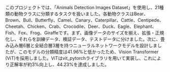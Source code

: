 このプロジェクトでは、「Animals Detection Images Dataset」を使用し、21種類の動物クラスに分類するタスクを扱いました。各動物クラスはBear、Brown、Bull、Butterfly、Camel、Canary、Caterpillar、Cattle、Centipede、Cheetah、Chicken、Crab、Crocodile、Deer、Duck、Eagle、Elephant、Fish、Fox、Frog、Giraffeです。まず、画像データのサイズを揃え、拡張・正規化し、それらを訓練データ、検証データ、テストデータに分けました。次に、畳み込み層6層と全結合層3層を持つニューラルネットワークモデルを設計しましたが、このモデルの分類精度は41.96%と低かったため、Vision Transformer (ViT)を採用しました。ViTはvit_pytorchライブラリを用いて実装し、これにより正解率が約3%向上し、44.23%を達成しました。